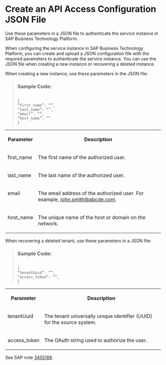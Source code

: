 <!-- loio703912acd9864627a05a06a4804d28f9 -->

# Create an API Access Configuration JSON File

Use these parameters in a JSON file to authenticate the service instance in SAP Business Technology Platform.



When configuring the service instance in SAP Business Technology Platform, you can create and upload a JSON configuration file with the required parameters to authenticate the service instance. You can use the JSON file when creating a new instance or recovering a deleted instance.

When creating a new instance, use these parameters in the JSON file:

> ### Sample Code:  
> ```
> 
> {
> “first_name”: “”,
> “last_name”: “”,
> “email”: “”,
> “host_name”: “”
> }
> 
> ```


<table>
<tr>
<th valign="top">

Parameter

</th>
<th valign="top">

Description

</th>
</tr>
<tr>
<td valign="top">

first\_name

</td>
<td valign="top">

The first name of the authorized user.

</td>
</tr>
<tr>
<td valign="top">

last\_name

</td>
<td valign="top">

The last name of the authorized user.

</td>
</tr>
<tr>
<td valign="top">

email

</td>
<td valign="top">

The email address of the authorized user. For example, john.smith@abcde.com.

</td>
</tr>
<tr>
<td valign="top">

host\_name

</td>
<td valign="top">

The unique name of the host or domain on the network.

</td>
</tr>
</table>

When recovering a deleted tenant, use these parameters in a JSON file:

> ### Sample Code:  
> ```
> 
> {
> “tenantUuid”: “”,
> “access_token”: “”,
> }
> 
> ```


<table>
<tr>
<th valign="top">

Parameter

</th>
<th valign="top">

Description

</th>
</tr>
<tr>
<td valign="top">

tenantUuid

</td>
<td valign="top">

The tenant universally unique identifier \(UUID\) for the source system.

</td>
</tr>
<tr>
<td valign="top">

access\_token

</td>
<td valign="top">

The OAuth string used to authorize the user.

</td>
</tr>
</table>

See SAP note [3455188](https://me.sap.com/notes/3455188).

